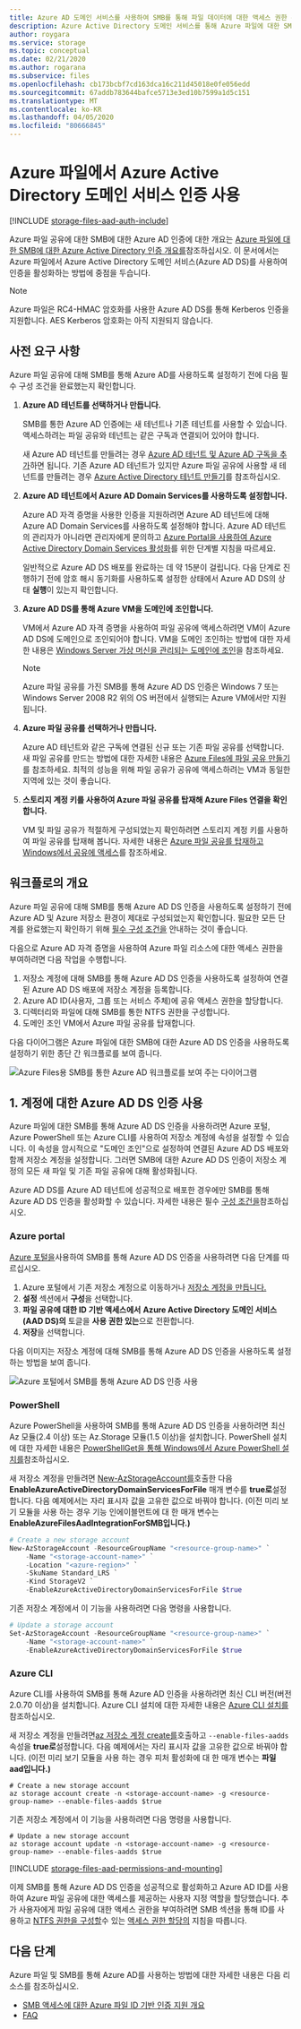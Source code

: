 ```yaml
---
title: Azure AD 도메인 서비스를 사용하여 SMB를 통해 파일 데이터에 대한 액세스 권한 부여
description: Azure Active Directory 도메인 서비스를 통해 Azure 파일에 대한 SMB(서버 메시지 블록)를 통해 ID 기반 인증을 사용하도록 설정하는 방법을 알아봅니다. 그런 다음 도메인에 가입한 Windows 가상 시스템(VM)은 Azure AD 자격 증명을 사용하여 Azure 파일 공유에 액세스할 수 있습니다.
author: roygara
ms.service: storage
ms.topic: conceptual
ms.date: 02/21/2020
ms.author: rogarana
ms.subservice: files
ms.openlocfilehash: cb173bcbf7cd163dca16c211d45018e0fe056edd
ms.sourcegitcommit: 67addb783644bafce5713e3ed10b7599a1d5c151
ms.translationtype: MT
ms.contentlocale: ko-KR
ms.lasthandoff: 04/05/2020
ms.locfileid: "80666845"
---
```

# <a name="enable-azure-active-directory-domain-services-authentication-on-azure-files"></a>Azure 파일에서 Azure Active Directory 도메인 서비스 인증 사용

[!INCLUDE [storage-files-aad-auth-include](../../../includes/storage-files-aad-auth-include.md)]

Azure 파일 공유에 대한 SMB에 대한 Azure AD 인증에 대한 개요는 [Azure 파일에 대한 SMB에 대한 Azure Active Directory 인증 개요를](storage-files-active-directory-overview.md)참조하십시오. 이 문서에서는 Azure 파일에서 Azure Active Directory 도메인 서비스(Azure AD DS)를 사용하여 인증을 활성화하는 방법에 중점을 두습니다.

> [!NOTE]
> Azure 파일은 RC4-HMAC 암호화를 사용한 Azure AD DS를 통해 Kerberos 인증을 지원합니다. AES Kerberos 암호화는 아직 지원되지 않습니다.

## <a name="prerequisites"></a>사전 요구 사항

Azure 파일 공유에 대해 SMB를 통해 Azure AD를 사용하도록 설정하기 전에 다음 필수 구성 조건을 완료했는지 확인합니다.

1.  **Azure AD 테넌트를 선택하거나 만듭니다.**

    SMB를 통한 Azure AD 인증에는 새 테넌트나 기존 테넌트를 사용할 수 있습니다. 액세스하려는 파일 공유와 테넌트는 같은 구독과 연결되어 있어야 합니다.

    새 Azure AD 테넌트를 만들려는 경우 [Azure AD 테넌트 및 Azure AD 구독을 추가](https://docs.microsoft.com/windows/client-management/mdm/add-an-azure-ad-tenant-and-azure-ad-subscription)하면 됩니다. 기존 Azure AD 테넌트가 있지만 Azure 파일 공유에 사용할 새 테넌트를 만들려는 경우 [Azure Active Directory 테넌트 만들기](https://docs.microsoft.com/rest/api/datacatalog/create-an-azure-active-directory-tenant)를 참조하십시오.

1.  **Azure AD 테넌트에서 Azure AD Domain Services를 사용하도록 설정합니다.**

    Azure AD 자격 증명을 사용한 인증을 지원하려면 Azure AD 테넌트에 대해 Azure AD Domain Services를 사용하도록 설정해야 합니다. Azure AD 테넌트의 관리자가 아니라면 관리자에게 문의하고 [Azure Portal을 사용하여 Azure Active Directory Domain Services 활성화](../../active-directory-domain-services/tutorial-create-instance.md)를 위한 단계별 지침을 따르세요.

    일반적으로 Azure AD DS 배포를 완료하는 데 약 15분이 걸립니다. 다음 단계로 진행하기 전에 암호 해시 동기화를 사용하도록 설정한 상태에서 Azure AD DS의 상태 **실행**이 있는지 확인합니다.

1.  **Azure AD DS를 통해 Azure VM을 도메인에 조인합니다.**

    VM에서 Azure AD 자격 증명을 사용하여 파일 공유에 액세스하려면 VM이 Azure AD DS에 도메인으로 조인되어야 합니다. VM을 도메인 조인하는 방법에 대한 자세한 내용은 [Windows Server 가상 머신을 관리되는 도메인에 조인](../../active-directory-domain-services/join-windows-vm.md)을 참조하세요.

    > [!NOTE]
    > Azure 파일 공유를 가진 SMB를 통해 Azure AD DS 인증은 Windows 7 또는 Windows Server 2008 R2 위의 OS 버전에서 실행되는 Azure VM에서만 지원됩니다.

1.  **Azure 파일 공유를 선택하거나 만듭니다.**

    Azure AD 테넌트와 같은 구독에 연결된 신규 또는 기존 파일 공유를 선택합니다. 새 파일 공유를 만드는 방법에 대한 자세한 내용은 [Azure Files에 파일 공유 만들기](storage-how-to-create-file-share.md)를 참조하세요.
    최적의 성능을 위해 파일 공유가 공유에 액세스하려는 VM과 동일한 지역에 있는 것이 좋습니다.

1.  **스토리지 계정 키를 사용하여 Azure 파일 공유를 탑재해 Azure Files 연결을 확인합니다.**

    VM 및 파일 공유가 적절하게 구성되었는지 확인하려면 스토리지 계정 키를 사용하여 파일 공유를 탑재해 봅니다. 자세한 내용은 [Azure 파일 공유를 탑재하고 Windows에서 공유에 액세스](storage-how-to-use-files-windows.md)를 참조하세요.

## <a name="overview-of-the-workflow"></a>워크플로의 개요

Azure 파일 공유에 대해 SMB를 통해 Azure AD DS 인증을 사용하도록 설정하기 전에 Azure AD 및 Azure 저장소 환경이 제대로 구성되었는지 확인합니다. 필요한 모든 단계를 완료했는지 확인하기 위해 [필수 구성 조건을](#prerequisites) 안내하는 것이 좋습니다.

다음으로 Azure AD 자격 증명을 사용하여 Azure 파일 리소스에 대한 액세스 권한을 부여하려면 다음 작업을 수행합니다.

1. 저장소 계정에 대해 SMB를 통해 Azure AD DS 인증을 사용하도록 설정하여 연결된 Azure AD DS 배포에 저장소 계정을 등록합니다.
2. Azure AD ID(사용자, 그룹 또는 서비스 주체)에 공유 액세스 권한을 할당합니다.
3. 디렉터리와 파일에 대해 SMB를 통한 NTFS 권한을 구성합니다.
4. 도메인 조인 VM에서 Azure 파일 공유를 탑재합니다.

다음 다이어그램은 Azure 파일에 대한 SMB에 대한 Azure AD DS 인증을 사용하도록 설정하기 위한 종단 간 워크플로를 보여 줍니다.

![Azure Files용 SMB를 통한 Azure AD 워크플로를 보여 주는 다이어그램](media/storage-files-active-directory-enable/azure-active-directory-over-smb-workflow.png)

## <a name="1-enable-azure-ad-ds-authentication-for-your-account"></a>1. 계정에 대한 Azure AD DS 인증 사용

Azure 파일에 대한 SMB를 통해 Azure AD DS 인증을 사용하려면 Azure 포털, Azure PowerShell 또는 Azure CLI를 사용하여 저장소 계정에 속성을 설정할 수 있습니다. 이 속성을 암시적으로 "도메인 조인"으로 설정하여 연결된 Azure AD DS 배포와 함께 저장소 계정을 설정합니다. 그러면 SMB에 대한 Azure AD DS 인증이 저장소 계정의 모든 새 파일 및 기존 파일 공유에 대해 활성화됩니다.

Azure AD DS를 Azure AD 테넌트에 성공적으로 배포한 경우에만 SMB를 통해 Azure AD DS 인증을 활성화할 수 있습니다. 자세한 내용은 필수 [구성 조건을](#prerequisites)참조하십시오.

### <a name="azure-portal"></a>Azure portal

[Azure 포털을](https://portal.azure.com)사용하여 SMB를 통해 Azure AD DS 인증을 사용하려면 다음 단계를 따르십시오.

1. Azure 포털에서 기존 저장소 계정으로 이동하거나 [저장소 계정을 만듭니다.](../common/storage-account-create.md)
1. **설정** 섹션에서 **구성**을 선택합니다.
1. **파일 공유에 대한 ID 기반 액세스에서** **Azure Active Directory 도메인 서비스(AAD DS)의** 토글을 **사용 권한 있는**으로 전환합니다.
1. **저장**을 선택합니다.

다음 이미지는 저장소 계정에 대해 SMB를 통해 Azure AD DS 인증을 사용하도록 설정하는 방법을 보여 줍니다.

![Azure 포털에서 SMB를 통해 Azure AD DS 인증 사용](media/storage-files-active-directory-enable/portal-enable-active-directory-over-smb.png)

### <a name="powershell"></a>PowerShell  

Azure PowerShell을 사용하여 SMB를 통해 Azure AD DS 인증을 사용하려면 최신 Az 모듈(2.4 이상) 또는 Az.Storage 모듈(1.5 이상)을 설치합니다. PowerShell 설치에 대한 자세한 내용은 [PowerShellGet을 통해 Windows에서 Azure PowerShell 설치를](https://docs.microsoft.com/powershell/azure/install-Az-ps)참조하십시오.

새 저장소 계정을 만들려면 [New-AzStorageAccount를](https://docs.microsoft.com/powershell/module/az.storage/New-azStorageAccount?view=azps-2.5.0)호출한 다음 **EnableAzureActiveDirectoryDomainServicesForFile** 매개 변수를 **true로**설정합니다. 다음 예제에서는 자리 표시자 값을 고유한 값으로 바꿔야 합니다. (이전 미리 보기 모듈을 사용 하는 경우 기능 인에이블먼트에 대 한 매개 변수는 **EnableAzureFilesAadIntegrationForSMB입니다.)**

```powershell
# Create a new storage account
New-AzStorageAccount -ResourceGroupName "<resource-group-name>" `
    -Name "<storage-account-name>" `
    -Location "<azure-region>" `
    -SkuName Standard_LRS `
    -Kind StorageV2 `
    -EnableAzureActiveDirectoryDomainServicesForFile $true
```

기존 저장소 계정에서 이 기능을 사용하려면 다음 명령을 사용합니다.

```powershell
# Update a storage account
Set-AzStorageAccount -ResourceGroupName "<resource-group-name>" `
    -Name "<storage-account-name>" `
    -EnableAzureActiveDirectoryDomainServicesForFile $true
```


### <a name="azure-cli"></a>Azure CLI

Azure CLI를 사용하여 SMB를 통해 Azure AD 인증을 사용하려면 최신 CLI 버전(버전 2.0.70 이상)을 설치합니다. Azure CLI 설치에 대한 자세한 내용은 [Azure CLI 설치를](https://docs.microsoft.com/cli/azure/install-azure-cli?view=azure-cli-latest)참조하십시오.

새 저장소 계정을 만들려면[az 저장소 계정 create를](https://docs.microsoft.com/cli/azure/storage/account?view=azure-cli-latest#az-storage-account-create)호출하고 `--enable-files-aadds` 속성을 **true로**설정합니다. 다음 예제에서는 자리 표시자 값을 고유한 값으로 바꿔야 합니다. (이전 미리 보기 모듈을 사용 하는 경우 피처 활성화에 대 한 매개 변수는 **파일 aad입니다.)**

```azurecli-interactive
# Create a new storage account
az storage account create -n <storage-account-name> -g <resource-group-name> --enable-files-aadds $true
```

기존 저장소 계정에서 이 기능을 사용하려면 다음 명령을 사용합니다.

```azurecli-interactive
# Update a new storage account
az storage account update -n <storage-account-name> -g <resource-group-name> --enable-files-aadds $true
```

[!INCLUDE [storage-files-aad-permissions-and-mounting](../../../includes/storage-files-aad-permissions-and-mounting.md)]

이제 SMB를 통해 Azure AD DS 인증을 성공적으로 활성화하고 Azure AD ID를 사용하여 Azure 파일 공유에 대한 액세스를 제공하는 사용자 지정 역할을 할당했습니다. 추가 사용자에게 파일 공유에 대한 액세스 권한을 부여하려면 SMB 섹션을 통해 ID를 사용하고 [NTFS 권한을 구성할](#3-configure-ntfs-permissions-over-smb)수 있는 [액세스 권한 할당의](#2-assign-access-permissions-to-an-identity) 지침을 따릅니다.

## <a name="next-steps"></a>다음 단계

Azure 파일 및 SMB를 통해 Azure AD를 사용하는 방법에 대한 자세한 내용은 다음 리소스를 참조하십시오.

- [SMB 액세스에 대한 Azure 파일 ID 기반 인증 지원 개요](storage-files-active-directory-overview.md)
- [FAQ](storage-files-faq.md)
